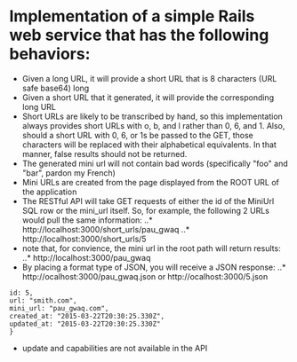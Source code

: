 # Implementation of a simple Rails web service that has the following behaviors:

  *   Given a long URL, it will provide a short URL that is 8 characters (URL safe base64) long
  *   Given a short URL that it generated, it will provide the corresponding long URL
  *   Short URLs are likely to be transcribed by hand, so this
implementation always provides short URLs with o, b, and l rather than
0, 6, and 1. Also, should a short URL with 0, 6, or 1s be passed to the
GET, those characters will be replaced with their alphabetical
equivalents. In that manner, false results should not be returned.
  *   The generated mini url will not contain bad words (specifically "foo" and "bar", pardon my French)
  *   Mini URLs are created from the page displayed from the ROOT URL of the application
  *   The RESTful API will take GET requests of either the id of the
MiniUrl SQL row or the mini_url itself. So, for example, the following
2 URLs would pull the same information:
  ..*   http://localhost:3000/short_urls/pau_gwaq
  ..*   http://localhost:3000/short_urls/5
  * note that, for convience, the mini url in the root path will return
results:
  ..*   http://localhost:3000/pau_gwaq
  * By placing a format type of JSON, you will receive a JSON response:
  ..* http://ocalhost:3000/pau_gwaq.json or http://ocalhost:3000/5.json
```{
id: 5,
url: "smith.com",
mini_url: "pau_gwaq.com",
created_at: "2015-03-22T20:30:25.330Z",
updated_at: "2015-03-22T20:30:25.330Z"
}
```
  * update and capabilities are not available in the API 
  

